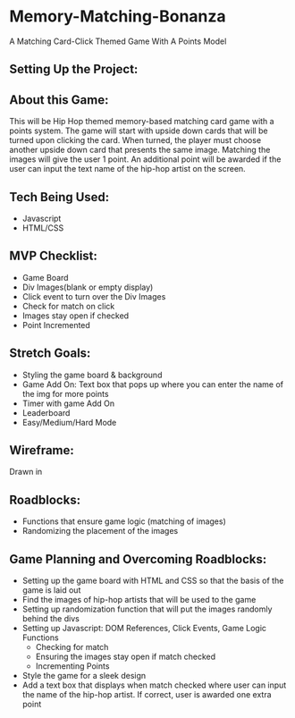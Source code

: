 # Memory-Matching-Bonanza
A Matching Card-Click Themed Game With A Points Model

## Setting Up the Project:

## About this Game:
This will be Hip Hop themed memory-based matching card game with a points system. The game will start with upside down cards that will be turned upon clicking the card.  When turned, the player must choose another upside down card that presents the same image.  Matching the images will give the user 1 point. An additional point will be awarded if the user can input the text name of the hip-hop artist on the screen.

## Tech Being Used:
- Javascript
- HTML/CSS

## MVP Checklist: 
- Game Board 
- Div Images(blank or empty display)
- Click event to turn over the Div Images
- Check for match on click
- Images stay open if checked
- Point Incremented

## Stretch Goals:
- Styling the game board & background
- Game Add On: Text box that pops up where you can enter the name of the img for more points
- Timer with game Add On
- Leaderboard
- Easy/Medium/Hard Mode

## Wireframe: 
 Drawn in
 
 
 ## Roadblocks:
 - Functions that ensure game logic (matching of images)
 - Randomizing the placement of the images
 
 ## Game Planning and Overcoming Roadblocks:
 - Setting up the game board with HTML and CSS so that the basis of the game is laid out
 - Find the images of hip-hop artists that will be used to the game
 - Setting up randomization function that will put the images randomly behind the divs
 - Setting up Javascript: DOM References, Click Events, Game Logic Functions
   - Checking for match
   - Ensuring the images stay open if match checked
   - Incrementing Points
- Style the game for a sleek design
- Add a text box that displays when match checked where user can input the name of the hip-hop artist.  If correct, user is awarded one extra point
